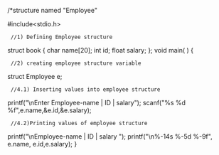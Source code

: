 /*structure named "Employee" 

#include<stdio.h>

     //1) Defining Employee structure
struct book
{
char name[20]; 
int id;
float salary;
};
void main( )
{

     //2) creating employee structure variable
                
struct Employee e;

     //4.1) Inserting values into employee structure
                
printf("\nEnter Employee-name | ID | salary");
scanf("%s %d %f",e.name,&e.id,&e.salary);

     //4.2)Printing values of employee structure
                
printf("\nEmployee-name | ID | salary ");
printf("\n%-14s %-5d %-9f", e.name, e.id,e.salary);
}

